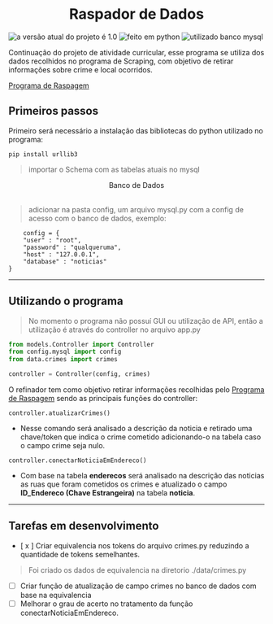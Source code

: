 <h1 style="text-align: center;">Raspador de Dados</h1>

![a versão atual do projeto é 1.0](https://img.shields.io/badge/Versão-1.0-279)
![feito em python](https://img.shields.io/badge/Linguagem-Python-321)
![utilizado banco mysql](https://img.shields.io/badge/SGBD-MySQL-244)

 Continuação do projeto de atividade curricular, esse programa se utiliza dos dados recolhidos no programa de Scraping, com objetivo de retirar informações sobre crime e local ocorridos.

 [Programa de Raspagem](https://github.com/johnyjunior123/ScrapingACE4)

<h2>Primeiros passos</h2>

Primeiro será necessário a instalação das bibliotecas do python utilizado no programa:

```pip install urllib3```

> importar o Schema com as tabelas atuais no mysql 

<div style="text-align: center"><a src="https://drive.google.com/file/d/1uS8QgsvJmK_qcSgdoWqDV3IomUJxpRdm/view?usp=drive_link">Banco de Dados</a></div>
<br>

> adicionar na pasta config, um arquivo mysql.py com a config de acesso com o banco de dados, exemplo:

```
    config = {
    "user" : "root",
    "password" : "qualqueruma",
    "host" : "127.0.0.1",
    "database" : "noticias"
}
```
___

<h2>Utilizando o programa</h2>

>No momento o programa não possuí GUI ou utilização de API, então a utilização é através do controller no arquivo app.py

~~~python 
from models.Controller import Controller
from config.mysql import config
from data.crimes import crimes

controller = Controller(config, crimes)
~~~

O refinador tem como objetivo retirar informações recolhidas pelo  [Programa de Raspagem](https://github.com/johnyjunior123/ScrapingACE4) sendo as principais funções do controller:


`controller.atualizarCrimes()`

- Nesse comando será analisado a descrição da noticia e retirado uma chave/token que indica o crime cometido adicionando-o na tabela caso o campo crime seja nulo.

`controller.conectarNoticiaEmEndereco()`

- Com base na tabela **enderecos** será analisado na descrição das noticias as ruas que foram cometidos os crimes e atualizado o campo **ID_Endereco (Chave Estrangeira)** na tabela **noticia**.

___

<h2>Tarefas em desenvolvimento</h2>

- [ x ] Criar equivalencia nos tokens do arquivo crimes.py reduzindo a quantidade de tokens semelhantes.

> Foi criado os dados de equivalencia na diretorio ./data/crimes.py

- [ ] Criar função de atualização de campo crimes no banco de dados com base na equivalencia
- [ ] Melhorar o grau de acerto no tratamento da função conectarNoticiaEmEndereco.
